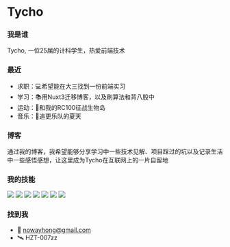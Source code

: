 # Tycho

### 我是谁
Tycho, 一位25届的计科学生，热爱前端技术

### 最近
- 求职：💻希望能在大三找到一份前端实习
- 学习：📚︎用Nuxt3迁移博客，以及刷算法和背八股中
- 运动：🚴和我的RC100征战生物岛
- 音乐：🎸追更乐队的夏天

<!-- ### 爱好？
喜欢编程，喜欢学习，喜欢不能当饭吃的哲学，喜欢写被现代打印代替的钢笔字 -->

### 博客
通过我的博客，我希望能够分享学习中一些技术见解、项目踩过的坑以及记录生活中一些感悟感想，让这里成为Tycho在互联网上的一片自留地

### 我的技能

<div class="skill-wrapper">
  <img src="https://img.shields.io/badge/Html-E34F26?style=for-the-badge&logo=html5&logoColor=white"></img>
  <img src="https://img.shields.io/badge/css-1572B6?style=for-the-badge&logo=css3&logoColor=white"></img>
  <img src="https://img.shields.io/badge/javascript-F7DF1E?style=for-the-badge&logo=javascript&logoColor=white"></img>
  <img src="https://img.shields.io/badge/typescript-3178C6?style=for-the-badge&logo=typescript&logoColor=white"></img>
  <img src="https://img.shields.io/badge/Vue-4FC08D?style=for-the-badge&logo=vuedotjs&logoColor=white"></img>
  <img src="https://img.shields.io/badge/weapp-07C160?style=for-the-badge&logo=wechat&logoColor=white"></img>
  <img src="https://img.shields.io/badge/node-339933?style=for-the-badge&logo=nodedotjs&logoColor=white"></img>
</div>


### 找到我
- 📨  nowayhong@gmail.com
- 🛰️  HZT-007zz